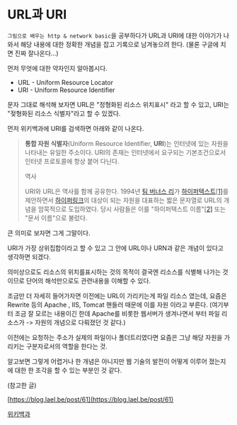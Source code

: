 # URL과 URI

`그림으로 배우는 http & network basic`을 공부하다가 URL과 URI에 대한 이야기가 나와서 해당 내용에 대한 정확한 개념을 잡고 기록으로 남겨놓으려 한다. (물론 구글에 치면 진짜 잘나온다...)

 먼저 무엇에 대한 약자인지 알아봅시다.

* URL - Uniform Resource Locator
* URI - Uniform Resource Identifier

문자 그대로 해석해 보자면 URL은 "정형화된 리소스 위치표시" 라고 할 수 있고, URI는 "젖형화된 리소스 식별자"라고 할 수 있겠다.

먼저 위키백과에 URI를 검색하면 아래와 같이 나온다.

> **통합 자원 식별자**(Uniform Resource Identifier, **URI**)는 인터넷에 있는 자원을 나타내는 유일한 주소이다. URI의 존재는 인터넷에서 요구되는 기본조건으로서 인터넷 프로토콜에 항상 붙어 다닌다.
>
> 역사
>
> URI와 URL은 역사를 함께 공유한다. 1994년 [팀 버너스 리](https://ko.wikipedia.org/wiki/%ED%8C%80_%EB%B2%84%EB%84%88%EC%8A%A4_%EB%A6%AC)가 [하이퍼텍스트](https://ko.wikipedia.org/wiki/%ED%95%98%EC%9D%B4%ED%8D%BC%ED%85%8D%EC%8A%A4%ED%8A%B8)[[1\]](https://ko.wikipedia.org/wiki/%ED%86%B5%ED%95%A9_%EC%9E%90%EC%9B%90_%EC%8B%9D%EB%B3%84%EC%9E%90#cite_note-FOOTNOTEPalmer2001-1)를 제안하면서 [하이퍼링크](https://ko.wikipedia.org/wiki/%ED%95%98%EC%9D%B4%ED%8D%BC%EB%A7%81%ED%81%AC)의 대상이 되는 자원을 대표하는 짧은 문자열로 URL의 개념을 암묵적으로 도입하였다. 당시 사람들은 이를 "하이퍼텍스트 이름"[[2\]](https://ko.wikipedia.org/wiki/%ED%86%B5%ED%95%A9_%EC%9E%90%EC%9B%90_%EC%8B%9D%EB%B3%84%EC%9E%90#cite_note-FOOTNOTEW3C1992-2) 또는 "문서 이름"으로 불렀다.



큰 의미로 보자면 그게 그말이다. 

URI가 가장 상위집합이라고 할 수 있고 그 안에 URL이나 URN과 같은 개념이 있다고 생각하면 되겠다.

의미상으로도 리소스의 위치를표시하는 것의 목적이 결국엔 리소스를 식별해 나가는 것이므로 단어의 해석만으로도 관련내용을 이해할 수 있다. 



조금만 더 자세히 들어가자면 이전에는 URL이 가리키는게 파일 리소스 였는데, 요즘은 Rewrite 등의 Apache , IIS, Tomcat 핸들러 때문에 이를 자원 이라고 부른다. (여기부터 조금 잘 모르는 내용이긴 한데 Apache를 비롯한 웹서버가 생겨나면서 부터 파일 리소스가 -> 자원의 개념으로 다뤄졌던 것 같다.)

이전에는 요청하는 주소가 실제의 파일이나 폴더트리였다면 요즘은 그냥 해당 자원을 가리키는 구분자로서의 역할을 한다는 것.



알고보면 그렇게 어렵거나 한 개념은 아니지만 웹 기술의 발전이 어떻게 이루어 졌는지에 대한 한 조각을 할 수 있는 부분인 것 같다.



(참고한 글)

[https://blog.lael.be/post/61](https://blog.lael.be/post/61)

[위키백과](https://ko.wikipedia.org/wiki/%ED%86%B5%ED%95%A9_%EC%9E%90%EC%9B%90_%EC%8B%9D%EB%B3%84%EC%9E%90)

